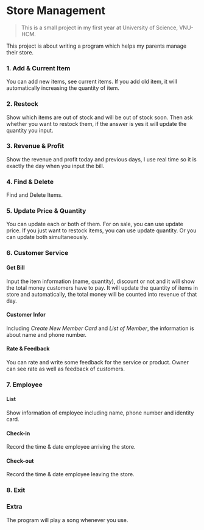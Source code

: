 # Store Management
>This is a small project in my first year at University of Science, VNU-HCM.

This project is about writing a program which helps my parents manage their store.

### 1. Add & Current Item
  You can add new items, see current items. If you add old item, it will automatically increasing the quantity of item.

### 2. Restock
  Show which items are out of stock and will be out of stock soon. Then ask whether you want to restock them, if the answer is yes it will update the quantity you input.

### 3. Revenue & Profit
  Show the revenue and profit today and previous days, I use real time so it is exactly the day when you input the bill.

### 4. Find & Delete
  Find and Delete Items.

### 5. Update Price & Quantity
  You can update each or both of them. For on sale, you can use update price. If you just want to restock items, you can use update quantity. Or you can update both simultaneously.

### 6. Customer Service
#### Get Bill
Input the item information (name, quantity), discount or not and it will show the total money customers have to pay. It will update the quantity of items in store and automatically, the total money will be counted into revenue of that day.

#### Customer Infor
Including _Create New Member Card_ and _List of Member_, the information is about name and phone number.

#### Rate & Feedback
You can rate and write some feedback for the service or product. Owner can see rate as well as feedback of customers.

### 7. Employee
#### List
Show information of employee including name, phone number and identity card.

#### Check-in
Record the time & date employee arriving the store.

#### Check-out 
Record the time & date employee leaving the store.


### 8. Exit 

### Extra
The program will play a song whenever you use.


 

